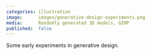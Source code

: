 ```yaml
---
categories: illustration
image:      images/generative-design-experiments.png
media:      Randomly generated 3D models, GIMP
published:  false
---
```

Some early experiments in generative design.
